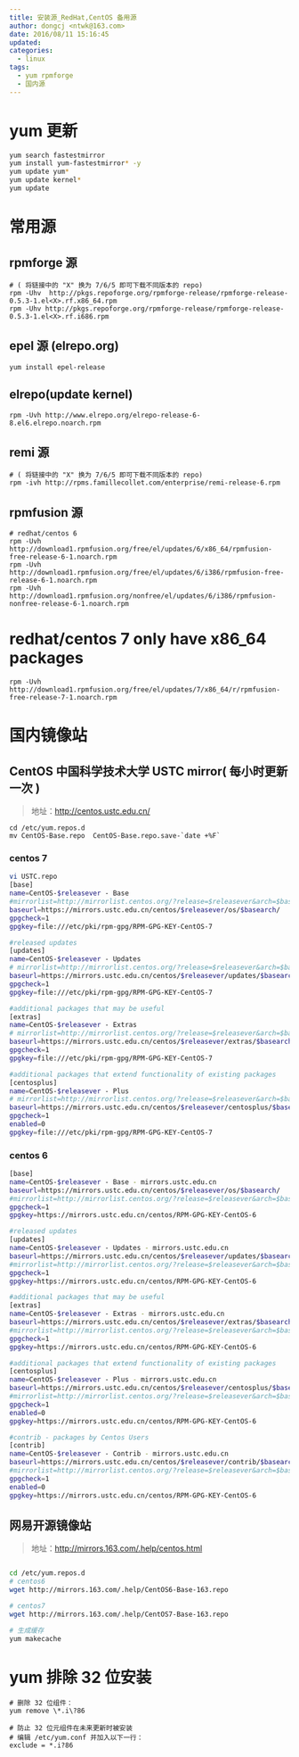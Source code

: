 ```yaml
---
title: 安装源_RedHat,CentOS 备用源
author: dongcj <ntwk@163.com>
date: 2016/08/11 15:16:45
updated:
categories:
  - linux
tags:
  - yum rpmforge
  - 国内源
---
```



# yum 更新
```bash
yum search fastestmirror
yum install yum-fastestmirror* -y
yum update yum*
yum update kernel*
yum update
```

# 常用源
## rpmforge 源
    # ( 将链接中的 "X" 换为 7/6/5 即可下载不同版本的 repo)
    rpm -Uhv  http://pkgs.repoforge.org/rpmforge-release/rpmforge-release-0.5.3-1.el<X>.rf.x86_64.rpm
    rpm -Uhv http://pkgs.repoforge.org/rpmforge-release/rpmforge-release-0.5.3-1.el<X>.rf.i686.rpm

## epel 源 (elrepo.org)
    yum install epel-release


## elrepo(update kernel)
    rpm -Uvh http://www.elrepo.org/elrepo-release-6-8.el6.elrepo.noarch.rpm


## remi 源
    # ( 将链接中的 "X" 换为 7/6/5 即可下载不同版本的 repo)
    rpm -ivh http://rpms.famillecollet.com/enterprise/remi-release-6.rpm

## rpmfusion 源
    # redhat/centos 6
    rpm -Uvh http://download1.rpmfusion.org/free/el/updates/6/x86_64/rpmfusion-free-release-6-1.noarch.rpm
    rpm -Uvh http://download1.rpmfusion.org/free/el/updates/6/i386/rpmfusion-free-release-6-1.noarch.rpm
    rpm -Uvh http://download1.rpmfusion.org/nonfree/el/updates/6/i386/rpmfusion-nonfree-release-6-1.noarch.rpm

   # redhat/centos 7 only have x86_64 packages
    rpm -Uvh http://download1.rpmfusion.org/free/el/updates/7/x86_64/r/rpmfusion-free-release-7-1.noarch.rpm




# 国内镜像站
## CentOS 中国科学技术大学 USTC mirror( 每小时更新一次 )
> 地址：http://centos.ustc.edu.cn/

    cd /etc/yum.repos.d
    mv CentOS-Base.repo  CentOS-Base.repo.save-`date +%F`

### centos 7
```bash
vi USTC.repo
[base]
name=CentOS-$releasever - Base
#mirrorlist=http://mirrorlist.centos.org/?release=$releasever&arch=$basearch&repo=os
baseurl=https://mirrors.ustc.edu.cn/centos/$releasever/os/$basearch/
gpgcheck=1
gpgkey=file:///etc/pki/rpm-gpg/RPM-GPG-KEY-CentOS-7

#released updates
[updates]
name=CentOS-$releasever - Updates
# mirrorlist=http://mirrorlist.centos.org/?release=$releasever&arch=$basearch&repo=updates
baseurl=https://mirrors.ustc.edu.cn/centos/$releasever/updates/$basearch/
gpgcheck=1
gpgkey=file:///etc/pki/rpm-gpg/RPM-GPG-KEY-CentOS-7

#additional packages that may be useful
[extras]
name=CentOS-$releasever - Extras
# mirrorlist=http://mirrorlist.centos.org/?release=$releasever&arch=$basearch&repo=extras
baseurl=https://mirrors.ustc.edu.cn/centos/$releasever/extras/$basearch/
gpgcheck=1
gpgkey=file:///etc/pki/rpm-gpg/RPM-GPG-KEY-CentOS-7

#additional packages that extend functionality of existing packages
[centosplus]
name=CentOS-$releasever - Plus
# mirrorlist=http://mirrorlist.centos.org/?release=$releasever&arch=$basearch&repo=centosplus
baseurl=https://mirrors.ustc.edu.cn/centos/$releasever/centosplus/$basearch/
gpgcheck=1
enabled=0
gpgkey=file:///etc/pki/rpm-gpg/RPM-GPG-KEY-CentOS-7
```

### centos 6
```bash
[base]
name=CentOS-$releasever - Base - mirrors.ustc.edu.cn
baseurl=https://mirrors.ustc.edu.cn/centos/$releasever/os/$basearch/
#mirrorlist=http://mirrorlist.centos.org/?release=$releasever&arch=$basearch&repo=os
gpgcheck=1
gpgkey=https://mirrors.ustc.edu.cn/centos/RPM-GPG-KEY-CentOS-6

#released updates
[updates]
name=CentOS-$releasever - Updates - mirrors.ustc.edu.cn
baseurl=https://mirrors.ustc.edu.cn/centos/$releasever/updates/$basearch/
#mirrorlist=http://mirrorlist.centos.org/?release=$releasever&arch=$basearch&repo=updates
gpgcheck=1
gpgkey=https://mirrors.ustc.edu.cn/centos/RPM-GPG-KEY-CentOS-6

#additional packages that may be useful
[extras]
name=CentOS-$releasever - Extras - mirrors.ustc.edu.cn
baseurl=https://mirrors.ustc.edu.cn/centos/$releasever/extras/$basearch/
#mirrorlist=http://mirrorlist.centos.org/?release=$releasever&arch=$basearch&repo=extras
gpgcheck=1
gpgkey=https://mirrors.ustc.edu.cn/centos/RPM-GPG-KEY-CentOS-6

#additional packages that extend functionality of existing packages
[centosplus]
name=CentOS-$releasever - Plus - mirrors.ustc.edu.cn
baseurl=https://mirrors.ustc.edu.cn/centos/$releasever/centosplus/$basearch/
#mirrorlist=http://mirrorlist.centos.org/?release=$releasever&arch=$basearch&repo=centosplus
gpgcheck=1
enabled=0
gpgkey=https://mirrors.ustc.edu.cn/centos/RPM-GPG-KEY-CentOS-6

#contrib - packages by Centos Users
[contrib]
name=CentOS-$releasever - Contrib - mirrors.ustc.edu.cn
baseurl=https://mirrors.ustc.edu.cn/centos/$releasever/contrib/$basearch/
#mirrorlist=http://mirrorlist.centos.org/?release=$releasever&arch=$basearch&repo=contrib
gpgcheck=1
enabled=0
gpgkey=https://mirrors.ustc.edu.cn/centos/RPM-GPG-KEY-CentOS-6
```


## 网易开源镜像站
> 地址：http://mirrors.163.com/.help/centos.html

```bash

cd /etc/yum.repos.d
# centos6
wget http://mirrors.163.com/.help/CentOS6-Base-163.repo

# centos7
wget http://mirrors.163.com/.help/CentOS7-Base-163.repo

# 生成缓存
yum makecache
```

# yum 排除 32 位安装
    # 删除 32 位组件：
    yum remove \*.i\?86

    # 防止 32 位元组件在未来更新时被安装
    # 编辑 /etc/yum.conf 并加入以下一行：
    exclude = *.i?86










